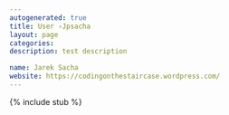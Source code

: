 ```yaml
---
autogenerated: true
title: User ›Jpsacha
layout: page
categories: 
description: test description

name: Jarek Sacha
website: https://codingonthestaircase.wordpress.com/
---
```

{% include stub %}

